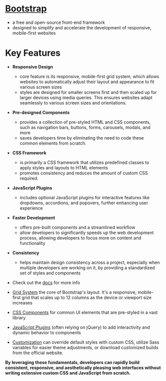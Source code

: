 # [Bootstrap](https://getbootstrap.com/)
- a free and open-source front-end framework
- designed to simplify and accelerate the development of responsive, mobile-first websites

# Key Features
- **Responsive Design**
    - core feature is its responsive, mobile-first grid system, which allows websites to automatically adjust their layout and appearance to fit various screen sizes
    - styles are designed for smaller screens first and then scaled up for larger devices using media queries. This ensures websites adapt seamlessly to various screen sizes and orientations.
- **Pre-designed Components**
    - provides a collection of pre-styled HTML and CSS components, such as navigation bars, buttons, forms, carousels, modals, and more
    - saves developers time by eliminating the need to code these common elements from scratch.
- **CSS Framework**
    - is primarily a CSS framework that utilizes predefined classes to apply styles and layouts to HTML elements
    - promotes consistency and reduces the amount of custom CSS required.
- **JavaScript Plugins**
    - includes optional JavaScript plugins for interactive features like dropdowns, accordions, and popovers, further enhancing user experience
- **Faster Development**
    - offers pre-built components and a streamlined workflow
    - allow developers to significantly speeds up the web development process, allowing developers to focus more on content and functionality
- **Consistency**
    - helps maintain design consistency across a project, especially when multiple developers are working on it, by providing a standardized set of styles and components


- Check out the [docs](https://getbootstrap.com/) for more info

- [Grid System](./GridSystem/README.md) the core of Bootstrap's layout. It's a responsive, mobile-first grid that scales up to 12 columns as the device or viewport size increases

- [CSS Components](./CSSComponents/README.md) for common UI elements that are pre-styled in a vast library 

- [JavaScript Plugins](./JavaScriptPlugins/README.md) (often relying on jQuery) to add interactivity and dynamic behavior to components

- [Customization]() can override default styles with custom CSS, utilize Sass variables for easier theme adjustments, or download customized builds from the official website.

**By leveraging these fundamentals, developers can rapidly build consistent, responsive, and aesthetically pleasing web interfaces without writing extensive custom CSS and JavaScript from scratch.**

